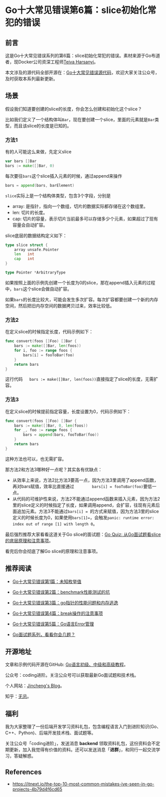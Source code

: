 # Go十大常见错误第6篇：slice初始化常犯的错误

## 前言

这是Go十大常见错误系列的第6篇：slice初始化常犯的错误。素材来源于Go布道者，现Docker公司资深工程师[Teiva Harsanyi](https://teivah.medium.com/)。

本文涉及的源代码全部开源在：[Go十大常见错误源代码](https://github.com/jincheng9/go-tutorial/tree/main/workspace/senior/p28)，欢迎大家关注公众号，及时获取本系列最新更新。



## 场景

假设我们知道要创建的slice的长度，你会怎么创建和初始化这个slice？

比如我们定义了一个结构体叫`Bar`，现在要创建一个slice，里面的元素就是`Bar`类型，而且该slice的长度是已知的。

### 方法1

有的人可能这么来做，先定义slice

```go
var bars []Bar
bars := make([]Bar, 0)
```

每次要往`bars`这个slice插入元素的时候，通过append来操作

```go
bars = append(bars, barElement)
```

`slice`实际上是一个结构体类型，包含3个字段，分别是

- array: 是指针，指向一个数组，切片的数据实际都存储在这个数组里。
- len: 切片的长度。
- cap: 切片的容量，表示切片当前最多可以存储多少个元素，如果超过了现有容量会自动扩容。

slice底层的数据结构定义如下：

```go
type slice struct {
	array unsafe.Pointer
	len   int
	cap   int
}

type Pointer *ArbitraryType
```

如果按照上面的示例先创建一个长度为0的slice，那在append插入元素的过程中，`bars`这个slice会做自动扩容。

如果`bars`的长度比较大，可能会发生多次扩容。每次扩容都要创建一个新的内存空间，然后把旧内存空间的数据拷贝过来，效率比较低。

### 方法2

在定义slice的时候指定长度，代码示例如下：

```go
func convert(foos []Foo) []Bar {
	bars := make([]Bar, len(foos))
	for i, foo := range foos {
		bars[i] = fooToBar(foo)
	}
	return bars
}
```

这行代码`	bars := make([]Bar, len(foos))`直接指定了slice的长度，无需扩容。



###  方法3

在定义slice的时候提前指定容量，长度设置为0，代码示例如下：

```go
func convert(foos []Foo) []Bar {
	bars := make([]Bar, 0, len(foos))
	for _, foo := range foos {
		bars = append(bars, fooToBar(foo))
	}
	return bars
}
```

这种方法也可以，也无需扩容。

那方法2和方法3哪种好一点呢？其实各有优缺点：

* 从效率上来说，方法2比方法3要高一点，因为方法3里调用了append函数，再对bars赋值，效率比直接通过`		bars[i] = fooToBar(foo)`要低一点。
* 从代码的可维护性来说，方法2不能通过append函数来插入元素，因为方法2里的slice定义的时候指定了长度，如果调用append，会扩容，往现有元素后面追加元素。方法3不能通过`bars[i] = `的方式来赋值，因为方法3里的slice定义的时候长度为0，如果使用`bars[1]=`，会触发`panic: runtime error: index out of range [1] with length 0`。



最后强烈推荐大家看看这道关于Go slice的面试题：[Go Quiz: 从Go面试题看slice的底层原理和注意事项](https://mp.weixin.qq.com/s?__biz=Mzg2MTcwNjc1Mg==&mid=2247483741&idx=1&sn=486066a3a582faf457f91b8397178f64&chksm=ce124e32f965c72411e2f083c22531aa70bb7fa0946c505dc886fb054b2a644abde3ad7ea6a0&token=1846351524&lang=zh_CN#rd)。

看完后你会彻底了解Go slice的原理和注意事项。



## 推荐阅读

* [Go十大常见错误第1篇：未知枚举值](https://mp.weixin.qq.com/s?__biz=Mzg2MTcwNjc1Mg==&mid=2247484146&idx=1&sn=10fb12b643a2e37c090e5aa3bc583152&chksm=ce124d9df965c48bb954aeddabdff3db12738ded3875542250c5d0ef6cfd4417fc56580288b1&token=1912894792&lang=zh_CN#rd)

* [Go十大常见错误第2篇：benchmark性能测试的坑](https://mp.weixin.qq.com/s?__biz=Mzg2MTcwNjc1Mg==&mid=2247484163&idx=1&sn=b28d61c1f3ec9d914e698dce105ba5d1&chksm=ce124c6cf965c57a90bc85a5295ed9375103de20607b509f845583ff6686385df0ed96653d00&token=1912894792&lang=zh_CN#rd)

* [Go十大常见错误第3篇：go指针的性能问题和内存逃逸](https://mp.weixin.qq.com/s?__biz=Mzg2MTcwNjc1Mg==&mid=2247484247&idx=1&sn=faf716627afb00df646cecff023fb63c&chksm=ce124c38f965c52efd009a4c98691d56b5765dc7dce98aa49b226ad9274bd062d8d01e702e91&token=1899277735&lang=zh_CN#rd)

* [Go十大常见错误第4篇：break操作的注意事项](https://mp.weixin.qq.com/s?__biz=Mzg2MTcwNjc1Mg==&mid=2247484262&idx=1&sn=c1bea8af60444a4ef73c4d4d7a09d16d&chksm=ce124c09f965c51f3663ac9089a792d36c3685850e12695dd26d15a1a50f393b2d7c92b9983a&token=461369035&lang=zh_CN#rd)

* [Go十大常见错误第5篇：Go语言Error管理](https://mp.weixin.qq.com/s?__biz=Mzg2MTcwNjc1Mg==&mid=2247484274&idx=1&sn=711abea3c6fd5d15341ee1b34da8a160&chksm=ce124c1df965c50b3af84965f7ed30b574cd0b247ea6f77b944ec858bd43ee37f4c1554a5bce&token=1846351524&lang=zh_CN#rd)

* [Go面试题系列，看看你会几题？](https://mp.weixin.qq.com/mp/appmsgalbum?__biz=Mzg2MTcwNjc1Mg==&action=getalbum&album_id=2199553588283179010#wechat_redirect)

  

## 开源地址

文章和示例代码开源在GitHub: [Go语言初级、中级和高级教程](https://github.com/jincheng9/go-tutorial)。

公众号：coding进阶。关注公众号可以获取最新Go面试题和技术栈。

个人网站：[Jincheng's Blog](https://jincheng9.github.io/)。

知乎：[无忌](https://www.zhihu.com/people/thucuhkwuji)。



## 福利

我为大家整理了一份后端开发学习资料礼包，包含编程语言入门到进阶知识(Go、C++、Python)、后端开发技术栈、面试题等。

关注公众号「coding进阶」，发送消息 **backend** 领取资料礼包，这份资料会不定期更新，加入我觉得有价值的资料。还可以发送消息「**进群**」，和同行一起交流学习，答疑解惑。



## References

* https://itnext.io/the-top-10-most-common-mistakes-ive-seen-in-go-projects-4b79d4f6cd65